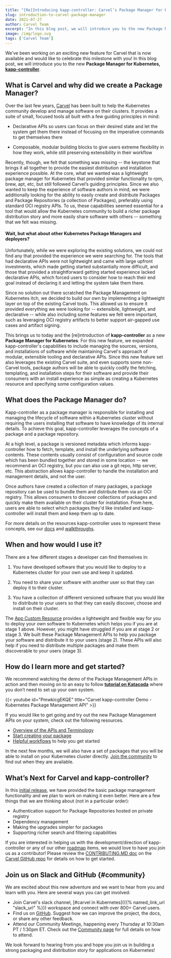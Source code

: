 ```yaml
---
title: "[Re]Introducing kapp-controller: Carvel’s Package Manager for Kubernetes"
slug: introduction-to-carvel-package-manager
date: 2021-07-27
author: Carvel Team
excerpt: "In this blog post, we will introduce you to the new Package Manager for Kubernetes, kapp-controller..."
image: /img/logo.svg
tags: ['Carvel Team']
---
```


We’ve been working on an exciting new feature for Carvel that is now available and would like to celebrate this milestone with you! In this blog post, we will introduce you to the new **Package Manager for Kubernetes, [kapp-controller](/kapp-controller/)**.

## What is Carvel and why did we create a Package Manager?

Over the last few years, [Carvel](/) has been built to help the Kubernetes community develop and manage software on their clusters. It provides a suite of small, focused tools all built with a few guiding principles in mind:

* Declarative APIs so users can focus on their desired state and let the system get them there instead of focusing on the imperative commands to get themselves there

* Composable, modular building blocks to give users extreme flexibility in how they work, while still preserving extensibility in their workflow

Recently, though, we felt that something was missing -- the keystone that brings it all together to provide the easiest distribution and installation experience possible. At the core, what we wanted was a lightweight package manager for Kubernetes that provided similar functionality to rpm, brew, apt, etc, but still followed Carvel’s guiding principles. Since we also wanted to keep the experience of software authors in mind, we were additionally looking for the ability to easily create and distribute Packages and Package Repositories (a collection of Packages), preferably using standard OCI registry APIs. To us, these capabilities seemed essential for a tool that would allow the Kubernetes community to build a richer package distribution story and more easily share software with others -- something that we felt was missing.

#### Wait, but what about other Kubernetes Package Managers and deployers?

Unfortunately, while we were exploring the existing solutions, we could not find any that provided the experience we were searching for. The tools that had declarative APIs were not lightweight and came with large upfront investments, which made getting started substantially more difficult, and those that provided a straightforward getting started experience lacked declarative APIs, which forced users to consider how to reach their end goal instead of declaring it and letting the system take them there.

Since no solution out there scratched the Package Management on Kubernetes itch, we decided to build our own by implementing a lightweight layer on top of the existing Carvel tools. This allowed us to ensure it provided everything we were looking for -- extensibile, lightweight, and declarative -- while also including some features we felt were important, such as leveraging OCI registry artifacts to better support air-gapped use cases and artifact signing.

This brings us to today and the [re]introduction of **kapp-controller** as a new **Package Manager for Kubernetes**. For this new feature, we expanded kapp-controller's capabilities to include managing the sources, versions, and installations of software while maintaining Carvel's approach of modular, extensible tooling and declarative APIs. Since this new feature set also leverages the existing Carvel suite, and even supports some non-Carvel tools, package authors will be able to quickly codify the fetching, templating, and installation steps for their software and provide their consumers with an install experience as simple as creating a Kubernetes resource and specifying some configuration values.

## What does the Package Manager do?

Kapp-controller as a package manager is responsible for installing and managing the lifecycle of software within a Kubernetes cluster without requiring the users installing that software to have knowledge of its internal details. To achieve this goal, kapp-controller leverages the concepts of a package and a package repository.

At a high level, a package is versioned metadata which informs kapp-controller how to fetch, template, and install the underlying software contents. These contents usually consist of configuration and source code which has been bundled together and stored in some location --  we recommend an OCI registry, but you can also use a git repo, http server, etc. This abstraction allows kapp-controller to handle the installation and management details, and not the user.

Once authors have created a collection of many packages, a package repository can be used to bundle them and distribute them via an OCI registry. This allows consumers to discover collections of packages and quickly make them available on their cluster for installation. From here, users are able to select which packages they'd like installed and kapp-controller will install them and keep them up to date.

For more details on the resources kapp-controller uses to represent these concepts, see our [docs](/kapp-controller/docs/latest/packaging/#terminology) and [walkthroughs](/kapp-controller/#examples).

## When and how would I use it?

There are a few different stages a developer can find themselves in:

1. You have developed software that you would like to deploy to a Kubernetes cluster for your own use and keep it updated.

2. You need to share your software with another user so that they can deploy it to their cluster.

3. You have a collection of different versioned software that you would like to distribute to your users so that they can easily discover, choose and install on their cluster.

The [App Custom Resource](/kapp-controller/docs/latest/app-spec/) provides a lightweight and flexible way for you to deploy your own software to Kubernetes which helps you if you are at stage 1 above. However, you might have struggled if you are at stage 2 or stage 3. We built these Package Management APIs to help you package your software and distribute it to your users (stage 2). These APIs will also help if you need to distribute multiple packages and make them discoverable to your users (stage 3).

## How do I learn more and get started?

We recommend watching the demo of the Package Management APIs in action and then moving on to an easy to follow **[tutorial on Katacoda](/)** where you don’t need to set up your own system.

{{< youtube id="PmwkicgEKQE" title="Carvel kapp-controller Demo - Kubernetes Package Management API" >}}

If you would like to get going and try out the new Package Management APIs on your system, check out the following resources.

* [Overview of the APIs and Terminology](/kapp-controller/docs/latest/packaging/)
* [Start creating your package](/kapp-controller/docs/latest/package-authoring/)
* [Helpful workflows](/kapp-controller/#examples) to help you get started

In the next few months, we will also have a set of packages that you will be able to install on your Kubernetes cluster directly. [Join the community](#community) to find out when they are available.

## What’s Next for Carvel and kapp-controller?

In this [initial release](https://github.com/vmware-tanzu/carvel-kapp-controller/releases/tag/v0.20.0), we have provided the basic package management functionality and we plan to work on making it even better. Here are a few things that we are thinking about (not in a particular order):

* Authentication support for Package Repositories hosted on private registry
* Dependency management
* Making the upgrades simpler for packages
* Supporting richer search and filtering capabilities

If you are interested in helping us with the development/direction of kapp-controller or any of our other [roadmap](https://github.com/vmware-tanzu/carvel/blob/develop/ROADMAP.md) items, we would love to have you join us as a contributor! Please review the [CONTRIBUTING.MD doc](https://github.com/vmware-tanzu/carvel/blob/develop/CONTRIBUTING.md) on the [Carvel GitHub repo](https://github.com/vmware-tanzu/carvel) for details on how to get started.

## Join us on Slack and GitHub {#community}

We are excited about this new adventure and we want to hear from you and learn with you. Here are several ways you can get involved:

* Join Carvel's slack channel, [#carvel in Kubernetes]({{% named_link_url "slack_url" %}}) workspace and connect with over 800+ Carvel users.
* Find us on [GitHub](https://github.com/vmware-tanzu/carvel). Suggest how we can improve the project, the
docs, or share any other feedback.
* Attend our Community Meetings, happening every Thursday at 10:30am PT / 1:30pm ET. Check out the [Community page](/community/) for full details on how to attend.

We look forward to hearing from you and hope you join us in building a strong packaging and distribution story for applications on Kubernetes!
